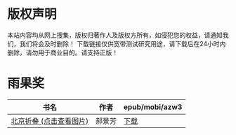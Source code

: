 # 版权声明

本站内容均从网上搜集，版权归著作人及版权方所有，如侵犯您的权益，请通知我们，我们将会及时删除！ 下载链接仅供宽带测试研究用途，请下载后在24小时内删除，请勿用于商业目的。请支持正版！

# 雨果奖

| 书名 | 作者 | epub/mobi/azw3 |
| --- | --- | --- |
| [北京折叠 (点击查看图片)](https://www.dushupai.com/attachment/2024/06/01/9b19a41298291a0d.jpg) | 郝景芳 | [下载](https://url89.ctfile.com/f/31084289-1357006261-8cf1ff?p=8866) |
